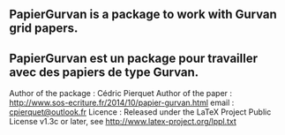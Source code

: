 PapierGurvan is a package to work with Gurvan grid papers.
----------------------------------------------------------------------------
PapierGurvan est un package pour travailler avec des papiers de type Gurvan.
----------------------------------------------------------------------------
Author of the package  : Cédric Pierquet
Author of the paper    : http://www.sos-ecriture.fr/2014/10/papier-gurvan.html
email                  : cpierquet@outlook.fr
Licence                : Released under the LaTeX Project Public License v1.3c or later, see http://www.latex-project.org/lppl.txt